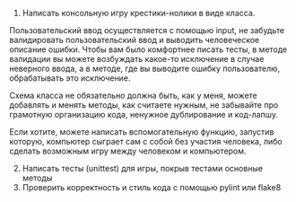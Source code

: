 1. Написать консольную игру крестики-нолики в виде класса.

Пользовательский ввод осуществляется с помощью input, не забудьте валидировать пользовательский ввод и выводить человеческое описание ошибки. Чтобы вам было комфортнее писать тесты, в методе валидации вы можете возбуждать какое-то исключение в случае неверного ввода, а в методе, где вы выводите ошибку пользователю, обрабатывать это исключение.

Схема класса не обязательно должна быть, как у меня, можете добавлять и менять методы, как считаете нужным, не забывайте про грамотную организацию кода, ненужное дублирование и код-лапшу.

Если хотите, можете написать вспомогательную функцию, запустив которую, компьютер сыграет сам с собой без участия человека, либо сделать возможным игру между человеком и компьютером.

2. Написать тесты (unittest) для игры, покрыв тестами основные методы
3. Проверить корректность и стиль кода с помощью pylint или flake8
